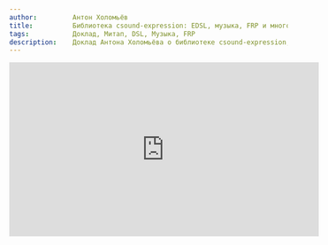```yaml
---
author:         Антон Холомьёв
title:          Библиотека csound-expression: EDSL, музыка, FRP и многое другое
tags:           Доклад, Митап, DSL, Музыка, FRP
description:    Доклад Антона Холомьёва о библиотеке csound-expression, EDSL, музыке, FRP и многом другом на RuHaskell.Meetup 2015 Summer.
---
```


<iframe width="560" height="315" src="https://www.youtube.com/embed/kCcWv6q6Bqc" frameborder="0" allowfullscreen></iframe>
